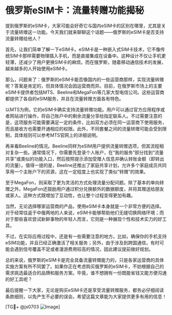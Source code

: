 # 俄罗斯eSIM卡：流量转赠功能揭秘

提到俄罗斯的eSIM卡，大家可能会好奇它与国内eSIM卡的区别在哪里，尤其是关于流量转赠这一功能。今天我们就来聊聊这个话题——俄罗斯的eSIM卡是否支持流量转赠给他人？

首先，让我们简单了解一下eSIM卡。eSIM卡是一种嵌入式SIM卡技术，它不像传统SIM卡那样需要物理插入手机，而是直接集成在设备中。这种设计不仅让手机更轻薄，还减少了用户更换SIM卡的麻烦。而在俄罗斯，随着移动通信技术的发展，越来越多的人开始使用eSIM卡。

那么，问题来了：俄罗斯的eSIM卡能否像国内的一些运营商那样，实现流量转赠呢？答案是肯定的，但具体情况会因运营商而异。目前，在俄罗斯市场上的主要eSIM卡提供者包括MTS、Beeline和MegaFon等几家大型电信公司。这些运营商都提供了各自的eSIM服务，并且在流量转赠方面各有特色。

以MTS为例，它的eSIM卡确实支持流量转赠功能。用户可以通过官方应用程序或者网站进行操作，将自己账户中的剩余流量分享给指定联系人。不过需要注意的是，这项服务可能需要满足一定的条件，比如双方必须在同一运营商下使用服务，而且接收方也需要开通相应的权限。此外，不同套餐之间的流量转赠可能会受到限制，具体规则可以参考MTS官网上的详细说明。

再来看Beeline的情况。Beeline同样为eSIM用户提供流量转赠选项，但其流程相对复杂一些。通常情况下，你需要先登录个人账户，在“我的服务”部分找到“流量共享”或类似的功能入口，然后按照提示添加受赠人信息并确认转账金额（即转出的流量）。值得一提的是，Beeline还推出了家庭共享计划，允许多个家庭成员共同享用一个主账户下的资源，这在一定程度上也实现了类似“转赠”的效果。

至于MegaFon，则采取了更为灵活的方式处理流量分配问题。除了基本的单向转赠之外，MegaFon还鼓励用户通过积分兑换额外的数据额度，并将其赠送给朋友或家人。这种方式既增加了互动性，也让整个过程变得更加有趣。

当然，无论选择哪家运营商的产品，使用eSIM卡本身就是一个非常方便的选择。对于经常往返于中俄两地的人来说，eSIM卡能够帮助他们无缝切换网络环境；而对于那些喜欢尝试新鲜事物的年轻人而言，它则是一种展现个性和技术实力的好工具。

不过，在实际应用过程中，还是有一些需要注意的地方。比如，确保你的手机支持eSIM功能，并且已经正确激活了相关服务；另外，由于涉及到跨国通信，有时可能会遇到信号覆盖不足或者漫游费用较高的情况，因此建议提前做好规划。

总的来说，俄罗斯的eSIM卡是完全具备流量转赠能力的，只是各家运营商的具体实施方案有所不同罢了。如果你正在考虑购买俄罗斯的eSIM卡，不妨根据自己的需求挑选最适合的品牌和服务方案。毕竟，谁不想拥有一份既能省钱又能方便沟通的好工具呢？

最后提醒一下大家，无论是购买eSIM卡还是享受流量转赠服务，都务必仔细阅读条款细则，以免产生不必要的误会。希望这篇文章能为大家提供更多有用的信息！

[TG💪+ @jx0703 ![Image](https://github.com/user-attachments/assets/dbca1d08-cadb-493c-b0ec-ad6f7a83f270)]